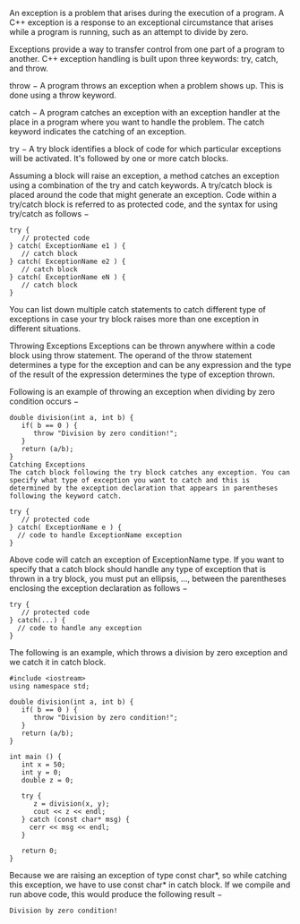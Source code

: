 An exception is a problem that arises during the execution of a program. A C++ exception is a response to an exceptional circumstance that arises while a program is running, such as an attempt to divide by zero.

Exceptions provide a way to transfer control from one part of a program to another. C++ exception handling is built upon three keywords: try, catch, and throw.

throw − A program throws an exception when a problem shows up. This is done using a throw keyword.

catch − A program catches an exception with an exception handler at the place in a program where you want to handle the problem. The catch keyword indicates the catching of an exception.

try − A try block identifies a block of code for which particular exceptions will be activated. It's followed by one or more catch blocks.

Assuming a block will raise an exception, a method catches an exception using a combination of the try and catch keywords. A try/catch block is placed around the code that might generate an exception. Code within a try/catch block is referred to as protected code, and the syntax for using try/catch as follows −

```
try {
   // protected code
} catch( ExceptionName e1 ) {
   // catch block
} catch( ExceptionName e2 ) {
   // catch block
} catch( ExceptionName eN ) {
   // catch block
}
```
You can list down multiple catch statements to catch different type of exceptions in case your try block raises more than one exception in different situations.

Throwing Exceptions
Exceptions can be thrown anywhere within a code block using throw statement. The operand of the throw statement determines a type for the exception and can be any expression and the type of the result of the expression determines the type of exception thrown.

Following is an example of throwing an exception when dividing by zero condition occurs −
```
double division(int a, int b) {
   if( b == 0 ) {
      throw "Division by zero condition!";
   }
   return (a/b);
}
Catching Exceptions
The catch block following the try block catches any exception. You can specify what type of exception you want to catch and this is determined by the exception declaration that appears in parentheses following the keyword catch.

try {
   // protected code
} catch( ExceptionName e ) {
  // code to handle ExceptionName exception
}
```
Above code will catch an exception of ExceptionName type. If you want to specify that a catch block should handle any type of exception that is thrown in a try block, you must put an ellipsis, ..., between the parentheses enclosing the exception declaration as follows −
```
try {
   // protected code
} catch(...) {
  // code to handle any exception
}
```
The following is an example, which throws a division by zero exception and we catch it in catch block.
```
#include <iostream>
using namespace std;

double division(int a, int b) {
   if( b == 0 ) {
      throw "Division by zero condition!";
   }
   return (a/b);
}

int main () {
   int x = 50;
   int y = 0;
   double z = 0;
 
   try {
      z = division(x, y);
      cout << z << endl;
   } catch (const char* msg) {
     cerr << msg << endl;
   }

   return 0;
}
```
Because we are raising an exception of type const char*, so while catching this exception, we have to use const char* in catch block. If we compile and run above code, this would produce the following result −
```
Division by zero condition!
```
